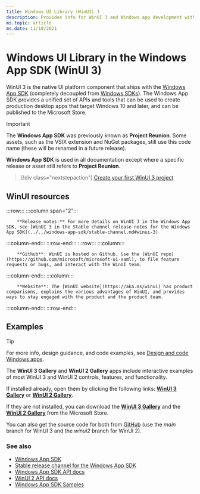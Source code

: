 ```yaml
---
title: Windows UI Library (WinUI) 3
description: Provides info for WinUI 3 and Windows app development with the Windows App SDK. 
ms.topic: article
ms.date: 11/10/2021
---
```


# Windows UI Library in the Windows App SDK (WinUI 3)

WinUI 3 is the native UI platform component that ships with the [Windows App SDK](../../windows-app-sdk/index.md) (completely decoupled from [Windows SDKs](https://developer.microsoft.com/windows/downloads/windows-10-sdk/)). The Windows App SDK provides a unified set of APIs and tools that can be used to create production desktop apps that target Windows 10 and later, and can be published to the Microsoft Store.

> [!Important]
> The **Windows App SDK** was previously known as **Project Reunion**. Some assets, such as the VSIX extension and NuGet packages, still use this code name (these will be renamed in a future release).
>
>**Windows App SDK** is used in all documentation except where a specific release or asset still refers to **Project Reunion**.

> [!div class="nextstepaction"]
> [Create your first WinUI 3 project](create-your-first-winui3-app.md)

## WinUI resources

:::row:::
   :::column span="2":::

        **Release notes:** For more details on WinUI 3 in the Windows App SDK, see [WinUI 3 in the Stable channel release notes for the Windows App SDK](../../windows-app-sdk/stable-channel.md#winui-3)

   :::column-end:::
:::row-end:::
:::row:::
   :::column:::

        **Github**: WinUI is hosted on Github. Use the [WinUI repo](https://github.com/microsoft/microsoft-ui-xaml), to file feature requests or bugs, and interact with the WinUI team.

   :::column-end:::
   :::column:::

        **Website**: The [WinUI website](https://aka.ms/winui) has product comparisons, explains the various advantages of WinUI, and provides ways to stay engaged with the product and the product team.

   :::column-end:::
:::row-end:::

## Examples

> [!TIP]
> For more info, design guidance, and code examples, see [Design and code Windows apps](../../design/index.md).
>
> The **WinUI 3 Gallery** and **WinUI 2 Gallery** apps include interactive examples of most WinUI 3 and WinUI 2 controls, features, and functionality.
>
> If installed already, open them by clicking the following links: [**WinUI 3 Gallery**](winui3gallery:/item/AnimatedIcon) or [**WinUI 2 Gallery**](winui2gallery:/item/AnimatedIcon).
>
> If they are not installed, you can download the [**WinUI 3 Gallery**](https://www.microsoft.com/store/productId/9P3JFPWWDZRC) and the [**WinUI 2 Gallery**](https://www.microsoft.com/store/productId/9MSVH128X2ZT) from the Microsoft Store.
>
> You can also get the source code for both from [GitHub](https://github.com/Microsoft/WinUI-Gallery) (use the *main* branch for WinUI 3 and the *winui2* branch for WinUI 2).

### See also

- [Windows App SDK](../../windows-app-sdk/index.md)
- [Stable release channel for the Windows App SDK](../../windows-app-sdk/stable-channel.md)
- [Windows App SDK API docs](/windows/windows-app-sdk/api/winrt/)
- [WinUI 2 API docs](/windows/winui/api/)
- [Windows App SDK Samples](https://github.com/microsoft/WindowsAppSDK-Samples)
